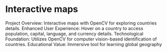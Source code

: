 # Interactive maps
Project Overview: Interactive maps with OpenCV for exploring countries details. Enhanced User Experience: Hover on a country to access population, capital, language, and currency details. Technological Foundation: Utilizes OpenCV for computer vision-based identification of countries. Educational Value: Immersive tool for learning global geography
